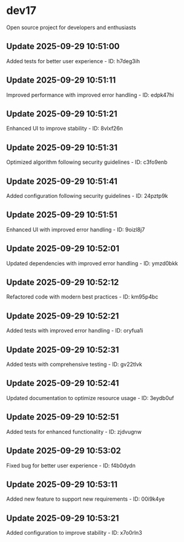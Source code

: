 # dev17
Open source project for developers and enthusiasts

## Update 2025-09-29 10:51:00
Added tests for better user experience - ID: h7deg3ih


## Update 2025-09-29 10:51:11
Improved performance with improved error handling - ID: edpk47hi


## Update 2025-09-29 10:51:21
Enhanced UI to improve stability - ID: 8vlxf26n


## Update 2025-09-29 10:51:31
Optimized algorithm following security guidelines - ID: c3fo9enb


## Update 2025-09-29 10:51:41
Added configuration following security guidelines - ID: 24pztp9k


## Update 2025-09-29 10:51:51
Enhanced UI with improved error handling - ID: 9oizl8j7


## Update 2025-09-29 10:52:01
Updated dependencies with improved error handling - ID: ymzd0bkk


## Update 2025-09-29 10:52:12
Refactored code with modern best practices - ID: km95p4bc


## Update 2025-09-29 10:52:21
Added tests with improved error handling - ID: oryfua1i


## Update 2025-09-29 10:52:31
Added tests with comprehensive testing - ID: gv22tlvk


## Update 2025-09-29 10:52:41
Updated documentation to optimize resource usage - ID: 3eydb0uf


## Update 2025-09-29 10:52:51
Added tests for enhanced functionality - ID: zjdvugnw


## Update 2025-09-29 10:53:02
Fixed bug for better user experience - ID: f4b0dydn


## Update 2025-09-29 10:53:11
Added new feature to support new requirements - ID: 00i9k4ye


## Update 2025-09-29 10:53:21
Added configuration to improve stability - ID: x7o0rln3

